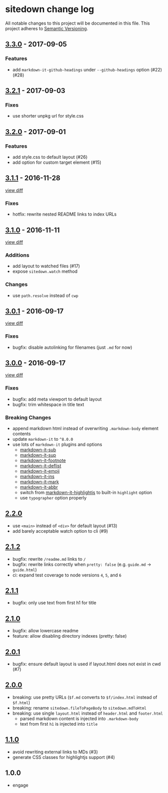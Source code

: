 # sitedown change log

All notable changes to this project will be documented in this file.
This project adheres to [Semantic Versioning](http://semver.org/).

## [3.3.0](https://github.com/hypermodules/sitedown/releases/v3.3.0) - 2017-09-05

### Features

- add `markdown-it-github-headings` under `--github-headings` option (#22) (#28)

## [3.2.1](https://github.com/hypermodules/sitedown/releases/v3.2.1) - 2017-09-03

### Fixes

- use shorter unpkg url for style.css

## [3.2.0](https://github.com/hypermodules/sitedown/releases/v3.2.0) - 2017-09-01

### Features

- add style.css to default layout (#26)
- add option for custom target element (#15)

## [3.1.1](https://github.com/hypermodules/sitedown/releases/v3.1.1) - 2016-11-28

[view diff](https://github.com/hypermodules/sitedown/compare/v3.1.0...v3.1.1)

### Fixes

- hotfix: rewrite nested README links to index URLs

## [3.1.0](https://github.com/hypermodules/sitedown/releases/v3.1.0) - 2016-11-11

[view diff](https://github.com/hypermodules/sitedown/compare/v3.0.1...v3.1.0)

### Additions
- add layout to watched files (#17)
- expose `sitedown.watch` method

### Changes
- use `path.resolve` instead of `cwp`

## [3.0.1](https://github.com/hypermodules/sitedown/releases/v3.0.1) - 2016-09-17

[view diff](https://github.com/hypermodules/sitedown/compare/v3.0.0...v3.0.1)

### Fixes
- bugfix: disable autolinking for filenames (just `.md` for now)

## [3.0.0](https://github.com/hypermodules/sitedown/releases/v3.0.0) - 2016-09-17

[view diff](https://github.com/hypermodules/sitedown/compare/v2.2.0...v3.0.0)

### Fixes
- bugfix: add meta viewport to default layout
- bugfix: trim whitespace in title text

### Breaking Changes
- append markdown html instead of overwriting `.markdown-body` element contents
- update `markdown-it` to `^8.0.0`
- use lots of `markdown-it` plugins and options
  - [markdown-it-sub](https://github.com/markdown-it/markdown-it-sub)
  - [markdown-it-sup](https://github.com/markdown-it/markdown-it-sup)
  - [markdown-it-footnote](https://github.com/markdown-it/markdown-it-footnote)
  - [markdown-it-deflist](https://github.com/markdown-it/markdown-it-deflist)
  - [markdown-it-emoji](https://github.com/markdown-it/markdown-it-emoji)
  - [markdown-it-ins](https://github.com/markdown-it/markdown-it-ins)
  - [markdown-it-mark](https://github.com/markdown-it/markdown-it-mark)
  - [markdown-it-abbr](https://github.com/markdown-it/markdown-it-abbr)
  - switch from [markdown-it-highlightjs](https://github.com/valeriangalliat/markdown-it-highlightjs) to built-in `highlight` option
  - use `typographer` option properly

## [2.2.0]
- use `<main>` instead of `<div>` for default layout (#13)
- add barely acceptable watch option to cli (#9)

## [2.1.2]
- bugfix: rewrite `/readme.md` links to `/`
- bugfix: rewrite links correctly when `pretty: false` (e.g. `guide.md` -> `guide.html`)
- ci: expand test coverage to node versions `4`, `5`, and `6`

## [2.1.1]
- bugfix: only use text from first h1 for title

## [2.1.0]
- bugfix: allow lowercase readme
- feature: allow disabling directory indexes (pretty: false)

## [2.0.1]
- bugfix: ensure default layout is used if layout.html does not exist in cwd (#7)

## [2.0.0]
- breaking: use pretty URLs (`$f.md` converts to `$f/index.html` instead of `$f.html`)
- breaking: rename `sitedown.fileToPageBody` to `sitedown.mdToHtml`
- breaking: use single `layout.html` instead of `header.html` and `footer.html`
  - parsed markdown content is injected into `.markdown-body`
  - text from first `h1` is injected into `title`

## [1.1.0]
- avoid rewriting external links to MDs (#3)
- generate CSS classes for highlightjs support (#4)

## 1.0.0
- engage

[2.2.0]: https://github.com/hypermodules/sitedown/compare/v2.1.2...v2.2.0
[2.1.2]: https://github.com/hypermodules/sitedown/compare/v2.1.1...v2.1.2
[2.1.1]: https://github.com/hypermodules/sitedown/compare/v2.1.0...v2.1.1
[2.1.0]: https://github.com/hypermodules/sitedown/compare/v2.0.1...v2.1.0
[2.0.1]: https://github.com/hypermodules/sitedown/compare/v2.0.0...v2.0.1
[2.0.0]: https://github.com/hypermodules/sitedown/compare/v1.1.0...v2.0.0
[1.1.0]: https://github.com/hypermodules/sitedown/compare/v1.0.0...v1.1.1
